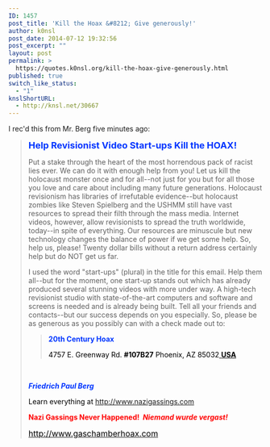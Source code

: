 ```yaml
---
ID: 1457
post_title: 'Kill the Hoax &#8212; Give generously!'
author: k0nsl
post_date: 2014-07-12 19:32:56
post_excerpt: ""
layout: post
permalink: >
  https://quotes.k0nsl.org/kill-the-hoax-give-generously.html
published: true
switch_like_status:
  - "1"
knslShortURL:
  - http://knsl.net/30667
---
```

I rec'd this from Mr. Berg five minutes ago:
<blockquote><span style="color: #000000; font-size: large;"><b><span style="color: #0035ff;">Help Revisionist Video Start-ups Kill the HOAX!</span></b></span>

Put a stake through the heart of the most horrendous pack of racist lies ever. We can do it with enough help from you! Let us kill the holocaust monster once and for all--not just for you but for all those you love and care about including many future generations. Holocaust revisionism has libraries of irrefutable evidence--but holocaust zombies like Steven Spielberg and the USHMM still have vast resources to spread their filth through the mass media. Internet videos, however, allow revisionists to spread the truth worldwide, today--in spite of everything. Our resources are minuscule but new technology changes the balance of power if we get some help. So, help us, please! Twenty dollar bills without a return address certainly help but do NOT get us far.

I used the word "start-ups" (plural) in the title for this email. Help them all--but for the moment, one start-up stands out which has already produced several stunning videos with more under way. A high-tech revisionist studio with state-of-the-art computers and software and screens is needed and is already being built. Tell all your friends and contacts--but our success depends on you especially. So, please be as generous as you possibly can with a check made out to:

<blockquote>
<b><span style="color: #0035ff;">20th Century Hoax</span></b>
<p style="color: #000000;">4757 E. Greenway Rd. <b>#107B27</b>
Phoenix, AZ 85032<span style="text-decoration: underline;"> <b>USA</b></span></p>
</blockquote>
<p style="color: #000000;"><b><i><span style="color: #0035ff;"> </span></i></b></p>
<p style="color: #000000;"><b><i><span style="color: #0035ff;">Friedrich Paul Berg</span></i></b></p>
<p style="color: #000000;">Learn everything at <a href="http://www.nazigassings.com" target="_blank">http://www.nazigassings.com</a></p>
<p style="color: #000000;"><b><span style="color: #ff0000;">Nazi Gassings Never Happened!  <i>Niemand wurde vergast!</i></span></b></p>
<a href="http://www.gaschamberhoax.com" target="_blank"><span style="color: #000000;"><span style="font-size: medium;">http://www.gaschamberhoax.com</span></span></a></blockquote>